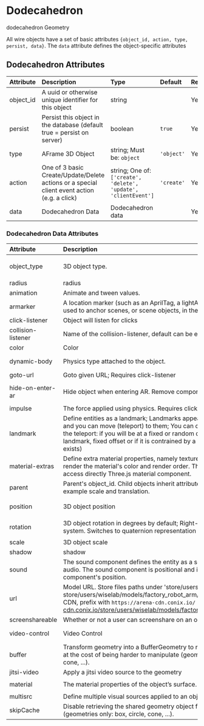 
Dodecahedron
============


dodecahedron Geometry

All wire objects have a set of basic attributes ```{object_id, action, type, persist, data}```. The ```data``` attribute defines the object-specific attributes

Dodecahedron Attributes
------------------------

|Attribute|Description|Type|Default|Required|
| :--- | :--- | :--- | :--- | :--- |
|object_id|A uuid or otherwise unique identifier for this object|string||Yes|
|persist|Persist this object in the database (default true = persist on server)|boolean|```true```|Yes|
|type|AFrame 3D Object|string; Must be: ```object```|```'object'```|Yes|
|action|One of 3 basic Create/Update/Delete actions or a special client event action (e.g. a click)|string; One of: ```['create', 'delete', 'update', 'clientEvent']```|```'create'```|Yes|
|data|Dodecahedron Data|Dodecahedron data||Yes|

### Dodecahedron Data Attributes

|Attribute|Description|Type|Default|Required|
| :--- | :--- | :--- | :--- | :--- |
|object_type|3D object type.|string; Must be: ```dodecahedron```|```dodecahedron```|Yes|
|radius|radius|number|```1```|Yes|
|animation|Animate and tween values. |[animation](animation)||No|
|armarker|A location marker (such as an AprilTag, a lightAnchor, or an UWB tag), used to anchor scenes, or scene objects, in the real world.|[armarker](armarker)||No|
|click-listener|Object will listen for clicks|boolean||No|
|collision-listener|Name of the collision-listener, default can be empty string|string||No|
|color|Color|string|```'#ffa500'```|No|
|dynamic-body|Physics type attached to the object. |[dynamic-body](dynamic-body)||No|
|goto-url|Goto given URL; Requires click-listener|[goto-url](goto-url)||No|
|hide-on-enter-ar|Hide object when entering AR. Remove component to *not* hide|boolean; Must be: ```True```|```True```|No|
|impulse|The force applied using physics. Requires click-listener|[impulse](impulse)||No|
|landmark|Define entities as a landmark; Landmarks appears in the landmark list and you can move (teleport) to them; You can define the behavior of the teleport: if you will be at a fixed or random distance, looking at the landmark, fixed offset or if it is contrained by a navmesh (when it exists)|[landmark](landmark)||No|
|material-extras|Define extra material properties, namely texture encoding, whether to render the material's color and render order. The properties set here access directly Three.js material component. |[material-extras](material-extras)||No|
|parent|Parent's object_id. Child objects inherit attributes of their parent, for example scale and translation.|string||No|
|position|3D object position|[position](position)|```{'x': 0, 'y': 0, 'z': 0}```|No|
|rotation|3D object rotation in degrees by default; Right-handed coordinate system. Switches to quaternion representation if 'w' is given|[rotation](rotation)|```{'x': 0, 'y': 0, 'z': 0}```|No|
|scale|3D object scale|[scale](scale)||No|
|shadow|shadow|[shadow](shadow)||No|
|sound|The sound component defines the entity as a source of sound or audio. The sound component is positional and is thus affected by the component's position. |[sound](sound)||No|
|url|Model URL. Store files paths under 'store/users/<username>' (e.g. store/users/wiselab/models/factory_robot_arm/scene.gltf); to use CDN, prefix with `https://arena-cdn.conix.io/` (e.g. https://arena-cdn.conix.io/store/users/wiselab/models/factory_robot_arm/scene.gltf)|string||No|
|screenshareable|Whether or not a user can screenshare on an object|boolean|```True```|No|
|video-control|Video Control|[video-control](video-control)||No|
|buffer|Transform geometry into a BufferGeometry to reduce memory usage at the cost of being harder to manipulate (geometries only: box, circle, cone, ...).|boolean|```true```|No|
|jitsi-video|Apply a jitsi video source to the geometry|[jitsi-video](jitsi-video)||No|
|material|The material properties of the object’s surface. |[material](material)|```{'color': '#7f7f7f'}```|No|
|multisrc|Define multiple visual sources applied to an object.|[multisrc](multisrc)||No|
|skipCache|Disable retrieving the shared geometry object from the cache. (geometries only: box, circle, cone, ...).|boolean|```true```|No|
